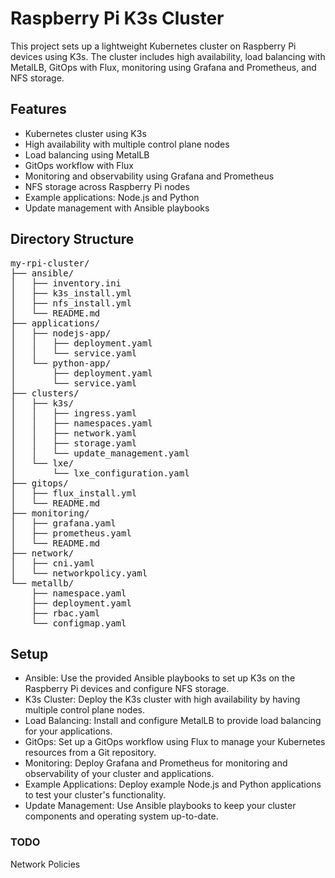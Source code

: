 # Raspberry Pi K3s Cluster
This project sets up a lightweight Kubernetes cluster on Raspberry Pi devices using K3s. The cluster includes high availability, load balancing with MetalLB, GitOps with Flux, monitoring using Grafana and Prometheus, and NFS storage.

## Features
- Kubernetes cluster using K3s
- High availability with multiple control plane nodes
- Load balancing using MetalLB
- GitOps workflow with Flux
- Monitoring and observability using Grafana and Prometheus
- NFS storage across Raspberry Pi nodes
- Example applications: Node.js and Python
- Update management with Ansible playbooks


## Directory Structure

<pre>
my-rpi-cluster/
├── ansible/
│   ├── inventory.ini
│   ├── k3s_install.yml
│   ├── nfs_install.yml
│   └── README.md
├── applications/
│   ├── nodejs-app/
│   │   ├── deployment.yaml
│   │   └── service.yaml
│   └── python-app/
│       ├── deployment.yaml
│       └── service.yaml
├── clusters/
│   ├── k3s/
│   │   ├── ingress.yaml
│   │   ├── namespaces.yaml
│   │   ├── network.yaml
│   │   ├── storage.yaml
│   │   └── update_management.yaml
│   └── lxe/
│       └── lxe_configuration.yaml
├── gitops/
│   ├── flux_install.yml
│   └── README.md
├── monitoring/
│   ├── grafana.yaml
│   ├── prometheus.yaml
│   └── README.md
├── network/
│   ├── cni.yaml
│   └── networkpolicy.yaml
└── metallb/
    ├── namespace.yaml
    ├── deployment.yaml
    ├── rbac.yaml
    └── configmap.yaml
</pre>


## Setup 
- Ansible: Use the provided Ansible playbooks to set up K3s on the Raspberry Pi devices and configure NFS storage.
- K3s Cluster: Deploy the K3s cluster with high availability by having multiple control plane nodes.
- Load Balancing: Install and configure MetalLB to provide load balancing for your applications.
- GitOps: Set up a GitOps workflow using Flux to manage your Kubernetes resources from a Git repository.
- Monitoring: Deploy Grafana and Prometheus for monitoring and observability of your cluster and applications.
- Example Applications: Deploy example Node.js and Python applications to test your cluster's functionality.
- Update Management: Use Ansible playbooks to keep your cluster components and operating system up-to-date.


### TODO

Network Policies
